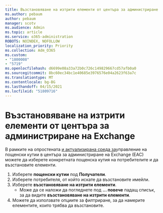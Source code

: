 ```yaml
---
title: Възстановяване на изтрити елементи от центъра за администриране на Exchange
ms.author: pebaum
author: pebaum
manager: scotv
ms.audience: Admin
ms.topic: article
ms.service: o365-administration
ROBOTS: NOINDEX, NOFOLLOW
localization_priority: Priority
ms.collection: Adm_O365
ms.custom:
- "1800008"
- "5719"
ms.openlocfilehash: d6699e08a33a72b0c726c149829667cd57afb0a0
ms.sourcegitcommit: 8bc60ec34bc1e40685e3976576e04a2623f63a7c
ms.translationtype: MT
ms.contentlocale: bg-BG
ms.lasthandoff: 04/15/2021
ms.locfileid: "51809716"
---
```

# <a name="recover-deleted-items-from-exchange-admin-center"></a>Възстановяване на изтрити елементи от центъра за администриране на Exchange

В рамките на опростената [и актуализирана среда за](https://admin.exchange.microsoft.com/#/mailboxes)управление на пощенски кутии в центъра за администриране на Exchange (EAC) можете да изберете конкретната пощенска кутия на потребителите и да възстановите елементи.

1. Изберете **пощенски кутии** под **Получатели**.
2. Изберете потребителя, от който искате да възстановите имейли.
3. Изберете **възстановяване на изтрити елементи**.
    - Може да се наложи да погледнете под **... повече** падащ списък, за да видите **възстановяване на изтрити елементи**.
4. Можете да използвате опциите за филтриране, за да намерите елементите, които трябва да възстановите.
